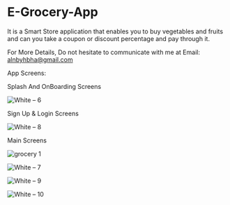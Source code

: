 # E-Grocery-App

It is a Smart Store application that enables you to buy vegetables and fruits and can you take a coupon or discount percentage and pay through it.

For More Details, Do not hesitate to communicate with me at Email: alnbyhbha@gmail.com

App Screens:

Splash And OnBoarding Screens

![White – 6](https://user-images.githubusercontent.com/42490211/232810021-aba62ada-ecb5-4fe0-b2fc-f2dc7e94dbad.jpg)

Sign Up & Login Screens

![White – 8](https://user-images.githubusercontent.com/42490211/232820556-9da034fc-513e-4d25-b985-d40e40f1fa6e.jpg)

Main Screens

![grocery 1](https://user-images.githubusercontent.com/42490211/232802538-cb953704-61e8-4d0a-ad49-7890cfeebb1d.jpg)

![White – 7](https://user-images.githubusercontent.com/42490211/234336136-aad5272d-632a-40f6-ae54-24dd56a97128.jpg)

![White – 9](https://user-images.githubusercontent.com/42490211/233426214-efeb7d1b-aab3-4469-8ba2-6c7cf4e10a87.jpg)

![White – 10](https://user-images.githubusercontent.com/42490211/233426759-6e24ae7e-d8db-456f-86af-bee11414104c.jpg)

